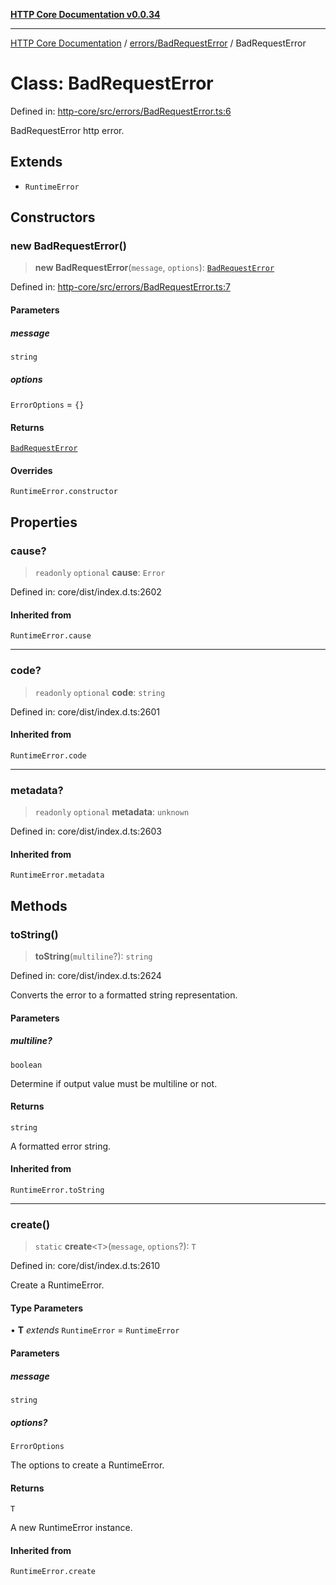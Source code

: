 [**HTTP Core Documentation v0.0.34**](../../../README.md)

***

[HTTP Core Documentation](../../../modules.md) / [errors/BadRequestError](../README.md) / BadRequestError

# Class: BadRequestError

Defined in: [http-core/src/errors/BadRequestError.ts:6](https://github.com/stonemjs/http-core/blob/16d44b2a21e4f4bf5742d6461b8beebcd7cc1d0b/src/errors/BadRequestError.ts#L6)

BadRequestError http error.

## Extends

- `RuntimeError`

## Constructors

### new BadRequestError()

> **new BadRequestError**(`message`, `options`): [`BadRequestError`](BadRequestError.md)

Defined in: [http-core/src/errors/BadRequestError.ts:7](https://github.com/stonemjs/http-core/blob/16d44b2a21e4f4bf5742d6461b8beebcd7cc1d0b/src/errors/BadRequestError.ts#L7)

#### Parameters

##### message

`string`

##### options

`ErrorOptions` = `{}`

#### Returns

[`BadRequestError`](BadRequestError.md)

#### Overrides

`RuntimeError.constructor`

## Properties

### cause?

> `readonly` `optional` **cause**: `Error`

Defined in: core/dist/index.d.ts:2602

#### Inherited from

`RuntimeError.cause`

***

### code?

> `readonly` `optional` **code**: `string`

Defined in: core/dist/index.d.ts:2601

#### Inherited from

`RuntimeError.code`

***

### metadata?

> `readonly` `optional` **metadata**: `unknown`

Defined in: core/dist/index.d.ts:2603

#### Inherited from

`RuntimeError.metadata`

## Methods

### toString()

> **toString**(`multiline`?): `string`

Defined in: core/dist/index.d.ts:2624

Converts the error to a formatted string representation.

#### Parameters

##### multiline?

`boolean`

Determine if output value must be multiline or not.

#### Returns

`string`

A formatted error string.

#### Inherited from

`RuntimeError.toString`

***

### create()

> `static` **create**\<`T`\>(`message`, `options`?): `T`

Defined in: core/dist/index.d.ts:2610

Create a RuntimeError.

#### Type Parameters

• **T** *extends* `RuntimeError` = `RuntimeError`

#### Parameters

##### message

`string`

##### options?

`ErrorOptions`

The options to create a RuntimeError.

#### Returns

`T`

A new RuntimeError instance.

#### Inherited from

`RuntimeError.create`
